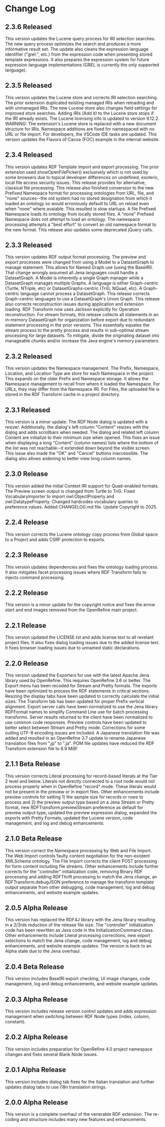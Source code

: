 # Change Log
[//]: # (RDF Transform Version Control)

## 2.3.6 Released
This version updates the Lucene query process for IRI selection searches. The new query process
optimizes the search and produces a more informative result set. The update also cleans the
expression language identifier ("grel:", etc.) from the expression code when presenting stored
template expressions. It also prepares the expression system for future expression language
implementations (GREL is currently the only supported language).

## 2.3.5 Released
This version updates the Lucene store and corrects IRI selection searching. The prior extension
duplicated existing managed IRIs when reloading and with unmanaged IRIs. The new Lucene store also
changes field settings for improved store searches. Adding IRIs (Add it) to the Lucene store stops
if the IRI already exists. The Lucene licensing info is updated to version 9.12.2.
WARNING: The extension's Lucene store is replaced with a new document structure for IRIs.
Namespace additions are fixed for namespaced with no URL or file import.
For developers, the VSCode IDE tasks are updated.
This version updates the Flavors of Cacoa (FOC) example in the internal website.

## 2.3.4 Released
This version updates RDF Template import and export processing. The prior extension used
showOpenFilePicker() exclusively which is not used by some browsers due to topical developer
differences on undefined, esoteric, local file access security issues. This release provides for
alternative, classical file processing.
This release also finished conversion to the new Prefixed Namespace format for processing ontologies
from URL, file, and "none" sources--the old system had no stored designation from which it loaded
an ontology so would erroniously default to URL on reload even when "none" where avaiable. This
resulted is slow startups. A file Prefixed Namespace loads its ontology from locally stored files.
A "none" Prefixed Namespace does not attempt to load an ontology. The namespace processing attempts
a "best effort" to convert an old namespace format to the new format.
This release also updates some deprecated jQuery calls.

## 2.3.3 Released
This version updates RDF output format processing. The preview and export processes were
changed from using a Model to a DatasetGraph to manage statement. This allows for Named Graph
use (using the BaseIRI). That change wrongly assumed all Jena languages could handle a DatasetGraph.
A Model is inherently a single Graph manager while a DatasetGraph manages multiple Graphs. A
language is either Graph-centric (Turtle, NTriple, etc) or DatasetGraphs-centric (TriG, NQuad, etc).
A Graph-centric language cannot process a DatasetGraph. This release corrects Graph-centric
languages to use a DatasetGraph's Union Graph.
This release also corrects reconstruction issues during application and extension loading. RDF
Transform now uses Jackson explicitly for Operation reconstruction.
For stream formats, this release collects all statements in an in-memory DatasetGraph for
organization before export due to redundant statement processing in the prior versions. This
essentially equates the stream process to the pretty process and results in sub-optimal stream
processing for large datasets. To mitigate, divide the originating dataset into manageable chunks
and/or increase the Java engine's memory parameters.

## 2.3.2 Released
This version updates the Namespace management. The Prefix, Namespace, Location, and
Location Type are store for each Namespace in the project. This expands on the older Prefix
and Namespace storage. It allows the Namespace management to recall from where it loaded the
Namespace. For URLs, they may differ from the Namespace IRI. For Files, the uploaded file is
stored in the RDF Transform cache in a project directory.

## 2.3.1 Released
This version is a minor update. The RDF Node dialog is updated with a resizer. Additionally,
the dialog's left column "Content" resizes with the dialog and adds scrollbars when needed. The
dialog and related left column Content are initialize to their minimum size when opened. This
fixes an issue when displaying a long "Content" (column names) lists where the bottom of the list
was not reachable--it extended down beyond the visible screen. This issue also made the "OK" and
"Cancel" buttons inaccessible. The dialog also allows widening to better view long column names.

## 2.3.0 Release
This version added the initial Context IRI support for Quad-enabled formats. The Preview screen
output is changed from Turtle to TriG. Fixed VocabularyImporter to import owl:ObjectProperty and
owl:DatatypeProperty. Changed hardcodes vocabulary queries to preference values. Added
CHANGELOG.md file. Update Copyright to 2025.

## 2.2.4 Release
This version corrects the Lucene ontology copy process from Global space to a Project and adds
CSRF protection to exports.

## 2.2.3 Release
This version updates dependencies and fixes the ontology loading process. It also mitigates facet
processing issues where RDF Transform fails to injects command processing.

## 2.2.2 Release
This version is a minor update for the copyright notice and fixes the arrow start and end images
removed from the OpenRefine main project.

## 2.2.1 Release
This version updated the LICENSE.txt and adds license text to all revelant project files.
It also fixes dialog loading issues due to the added license text.
It fixes browser loading issues due to unnamed static declarations.

## 2.2.0 Release
This version updated the Exporters for use with the latest Apache Jena library used by
OpenRefine. This requires OpenRefine 3.6 or better. The Export menu has been recoded for Stream
and Pretty formats. The exports have been optimized to process the RDF statements in critical
sections. Resizing the display tabs have been updated to correctly calculate the initial sizes.
The Transform tab has been updated for proper Prefix vertical alignment. Export server calls
have been normalized to use the Jena library RDFFormat names to simplify Command Line use for
batch processing transforms. Server results returned to the client have been normalized to use
common code responses. Preview controls have been updated to better select between Stream and
Pretty mode. Corrections for some outling UTF-8 encoding issues are included. A Japanese
translation file was added and resulted in an OpenRefine 3.7 update to rename Japanese
translation files from ".jp" to ".ja". POM file updates have reduced the RDF Transform
extension file to 8.9 MiB!

## 2.1.1 Beta Release
This version corrects Literal processing for record-based literals at the Tier 2 level and below.
Literals not directly connected to a root node would not process properly when in OpenRefine
"record" mode. These literals would not be present in the preview or in export files. Other
enhancements include preview controls for setting 1) the sample size for records or rows to
process and 2) the preview output type based on a Jena Stream or Pretty format, new
RDFTransform.previewStream preference as default for preview output type, updated the preview
expression dialog, expanded the exports with Pretty Formats, updated the Lucene version, code
management, and log and debug enhancements.

## 2.1.0 Beta Release
This version correct the Namespace processing by Web and File Import. The Web Import controls
faulty content negotiation for the non-existent XMLSchema ontology. The File Import corrects
the client POST processing for form content including file streams. Other enhancements include
further corrects for the "controller" initialization code, removing Binary RDF processing and
adding RDFThrift processing to match the Jena change, an RDFTransform.debugJSON preference to
manage the transform template output separate from other debugging, code management, log and
debug enhancements, and website example updates.

## 2.0.5 Alpha Release
This version has replaced the RDF4J library with the Jena library resulting in a 2/3rds reduction
of the release file size. The "controller" initialization code has been rewritten as Java code in
the InitializationCommand class. Other enhancements include Literal processing corrections, new
export selections to match the Jena change, code management, log and debug enhancements, and
website example updates. The version is back to an Alpha state due to the Jena overhaul.

## 2.0.4 Beta Release
This version includes BaseIRI export checking, UI image changes, code management, log and debug
enhancements, and website example updates.

## 2.0.3 Alpha Release
This version includes release version control updates and adds expression management when switching
between RDF Node types (index, column, constant).

## 2.0.2 Alpha Release
This version includes preparation for OpenRefine 4.0 project namespace changes and fixes several
Blank Node issues.

## 2.0.1 Alpha Release
This version includes dialog tab fixes for the Italian translation and further updates dialog tabs
to use i18n translation strings.

## 2.0.0 Alpha Release
This version is a complete overhaul of the venerable RDF extension.  The re-coding and structure
includes many new features and enhancements.
